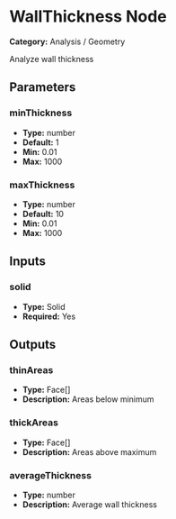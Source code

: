 
# WallThickness Node

**Category:** Analysis / Geometry

Analyze wall thickness

## Parameters


### minThickness
- **Type:** number
- **Default:** 1
- **Min:** 0.01
- **Max:** 1000



### maxThickness
- **Type:** number
- **Default:** 10
- **Min:** 0.01
- **Max:** 1000



## Inputs


### solid
- **Type:** Solid
- **Required:** Yes



## Outputs


### thinAreas
- **Type:** Face[]
- **Description:** Areas below minimum


### thickAreas
- **Type:** Face[]
- **Description:** Areas above maximum


### averageThickness
- **Type:** number
- **Description:** Average wall thickness



